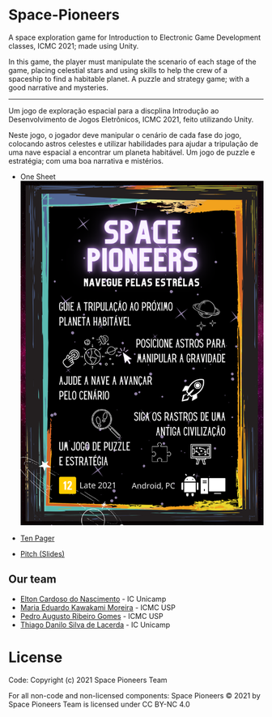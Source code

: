 # Space-Pioneers

A space exploration game for Introduction to Electronic Game Development classes, ICMC 2021; made using Unity.

In this game, the player must manipulate the scenario of each stage of the game, placing celestial stars and using skills to help the crew of a spaceship to find a habitable planet. A puzzle and strategy game; with a good narrative and mysteries.

---

Um jogo de exploração espacial para a discplina Introdução ao Desenvolvimento de Jogos Eletrônicos, ICMC 2021, feito utilizando Unity.

Neste jogo, o jogador deve manipular o cenário de cada fase do jogo, colocando astros celestes e utilizar habilidades para ajudar a tripulação de uma nave espacial a encontrar um planeta habitável. Um jogo de puzzle e estratégia; com uma boa narrativa e mistérios.

- One Sheet
![One-sheet](Docs/One%20sheet.png)

- [Ten Pager](Docs/Ten%20Pager.pdf)
- [Pitch (Slides)](Docs/Apresentação%20Pitch.pdf)

## Our team

- [Elton Cardoso do Nascimento](https://github.com/EltonCN) - IC Unicamp
- [Maria Eduardo Kawakami Moreira](https://github.com/madukm) - ICMC USP
- [Pedro Augusto Ribeiro Gomes](https://github.com/pedroaurgomes) - ICMC USP
- [Thiago Danilo Silva de Lacerda](https://github.com/ThiagoDSL) - IC Unicamp

# License

Code: Copyright (c) 2021 Space Pioneers Team

For all non-code and non-licensed components: Space Pioneers © 2021 by Space Pioneers Team is licensed under CC BY-NC 4.0
